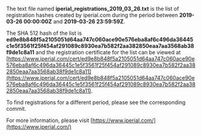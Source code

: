 The text file named **iperial_registrations_2019_03_26.txt** is the list of registration hashes created by iperial.com during the period between **2019-03-26 00:00:00Z** and **2019-03-26 23:59:59Z**.

The SHA 512 hash of the list is **ed9e8b848f5a2105051d64aa747c060ace90e576eba8af6c496da36445c1e5f3561f25f454af291089c8930ea7b582f2aa382850eaa7aa3568ab38f9de1c8a11** and the registration certificate for the list can be viewed at [https://www.iperial.com/cert/ed9e8b848f5a2105051d64aa747c060ace90e576eba8af6c496da36445c1e5f3561f25f454af291089c8930ea7b582f2aa382850eaa7aa3568ab38f9de1c8a11](https://www.iperial.com/cert/ed9e8b848f5a2105051d64aa747c060ace90e576eba8af6c496da36445c1e5f3561f25f454af291089c8930ea7b582f2aa382850eaa7aa3568ab38f9de1c8a11).

To find registrations for a different period, please see the corresponding commit.

For more information, please visit [https://www.iperial.com/](https://www.iperial.com/)
